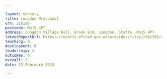 ```yaml
---

layout: nursery
title: Longdon Preschool
urn: 218186
postcode: WS15 4PT
address: Longdon Village Hall, Brook End, Longdon, Staffs, WS15 4PT
latestReportUrl: https://reports.ofsted.gov.uk/provider/files/2461365/urn/218186.pdf
teaching: 0
development: 0
leadership: 2
outcomes: 0
overall: 2
date: 13 February 2015

---
```

